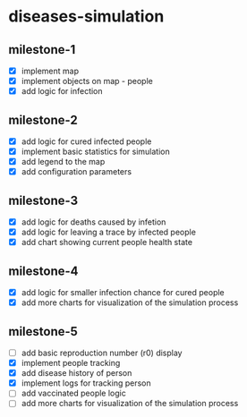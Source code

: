 # diseases-simulation

## milestone-1
- [x] implement map
- [x] implement objects on map - people
- [x] add logic for infection

## milestone-2
- [x] add logic for cured infected people
- [x] implement basic statistics for simulation
- [x] add legend to the map
- [x] add configuration parameters

## milestone-3
- [x] add logic for deaths caused by infetion
- [x] add logic for leaving a trace by infected people
- [x] add chart showing current people health state

## milestone-4
- [x] add logic for smaller infection chance for cured people
- [x] add more charts for visualization of the simulation process

## milestone-5
- [ ] add basic reproduction number (r0) display
- [x] implement people tracking
- [x] add disease history of person
- [x] implement logs for tracking person
- [ ] add vaccinated people logic
- [ ] add more charts for visualization of the simulation process
